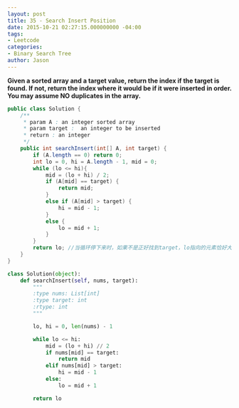 ```yaml
---
layout: post
title: 35 - Search Insert Position
date: 2015-10-21 02:27:15.000000000 -04:00
tags:
- Leetcode
categories:
- Binary Search Tree
author: Jason
---
```

**Given a sorted array and a target value, return the index if the target is found. If not, return the index where it would be if it were inserted in order. You may assume NO duplicates in the array.**


``` java
public class Solution {
    /**
     * param A : an integer sorted array
     * param target :  an integer to be inserted
     * return : an integer
     */
    public int searchInsert(int[] A, int target) {
        if (A.length == 0) return 0;
        int lo = 0, hi = A.length - 1, mid = 0;
        while (lo <= hi){
            mid = (lo + hi) / 2;
            if (A[mid] == target) {
                return mid;
            }
            else if (A[mid] > target) {
                hi = mid - 1;
            }
            else {
                lo = mid + 1;
            }
        }
        return lo; //当循环停下来时，如果不是正好找到target，lo指向的元素恰好大于target，hi指向的元素恰好小于target，这里lo和hi可能越界，不过如果越界就说明大于（小于）target并且是最大（最小）
    }
}
```

``` python
class Solution(object):
    def searchInsert(self, nums, target):
        """
        :type nums: List[int]
        :type target: int
        :rtype: int
        """

        lo, hi = 0, len(nums) - 1

        while lo <= hi:
            mid = (lo + hi) // 2
            if nums[mid] == target:
                return mid
            elif nums[mid] > target:
                hi = mid - 1
            else:
                lo = mid + 1

        return lo
```
